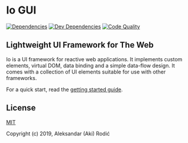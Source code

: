 # Io GUI

<!-- [![NPM package][npm]][npm-url] -->
<!-- [![Build Size][build-size]][build-size-url] -->
<!-- [![Build Status][build-status]][build-status-url] -->
[![Dependencies][deps]][deps-url]
[![Dev Dependencies][dev-deps]][dev-deps-url]
[![Code Quality][lgtm]][lgtm-url]

<!-- [npm]: https://img.shields.io/npm/v/io-gui.svg
[npm-url]: https://www.npmjs.com/package/io-gui
[build-size]: https://badgen.net/bundlephobia/minzip/io-gui
[build-size-url]: https://bundlephobia.com/result?p=io-gui
[build-status]: https://travis-ci.org/io-gui/io.svg?branch=dev
[build-status-url]: https://travis-ci.org/io-gui/io -->
[deps]: https://img.shields.io/david/io-gui/io.svg
[deps-url]: https://david-dm.org/io-gui/io
[dev-deps]: https://img.shields.io/david/dev/io-gui/io.svg
[dev-deps-url]: https://david-dm.org/io-gui/io?type=dev
[lgtm]: https://img.shields.io/lgtm/grade/javascript/g/io-gui/io.svg?label=code%20quality
[lgtm-url]: https://lgtm.com/projects/g/io-gui/io/

## Lightweight UI Framework for The Web

Io is a UI framework for reactive web applications. It implements custom elements, virtual DOM, data binding and a simple data-flow design. It comes with a collection of UI elements suitable for use with other frameworks.

For a quick start, read the [getting started guide](https://io-gui.dev/).

## License

[MIT](http://opensource.org/licenses/MIT)

Copyright (c) 2019, Aleksandar (Aki) Rodić

